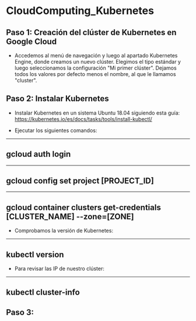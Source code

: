 # CloudComputing_Kubernetes

## Paso 1: Creación del clúster de Kubernetes en Google Cloud

- Accedemos al menú de navegación y luego al apartado Kubernetes Engine, donde creamos un nuevo clúster. Elegimos el tipo estándar y luego seleccionamos la configuración "Mi primer clúster". Dejamos todos los valores por defecto menos el nombre, al que le llamamos "cluster".

## Paso 2: Instalar Kubernetes

- Instalar Kubernetes en un sistema Ubuntu 18.04 siguiendo esta guía: https://kubernetes.io/es/docs/tasks/tools/install-kubectl/

- Ejecutar los siguientes comandos:

---
gcloud auth login
---

---
gcloud config set project [PROJECT_ID]
---

---
gcloud container clusters get-credentials [CLUSTER_NAME] --zone=[ZONE]
---

- Comprobamos la versión de Kubernetes:
---
kubectl version
---
- Para revisar las IP de nuestro clúster:
---
kubectl cluster-info
---
## Paso 3:
